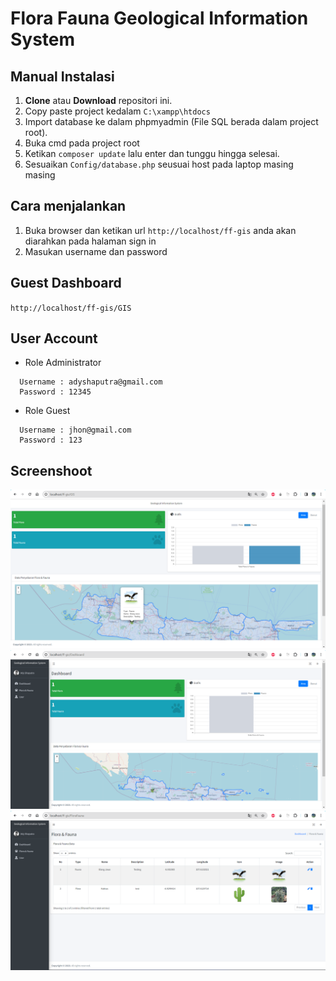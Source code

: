 # Flora Fauna Geological Information System

## Manual Instalasi

1. **Clone** atau **Download** repositori ini.
2. Copy paste project kedalam `C:\xampp\htdocs`
3. Import database ke dalam phpmyadmin (File SQL berada dalam project root).
4. Buka cmd pada project root
5. Ketikan `composer update` lalu enter dan tunggu hingga selesai.
6. Sesuaikan `Config/database.php` seusuai host pada laptop masing masing

## Cara menjalankan

1. Buka browser dan ketikan url `http://localhost/ff-gis` anda akan diarahkan pada halaman sign in
2. Masukan username dan password

## Guest Dashboard

`http://localhost/ff-gis/GIS`

## User Account

- Role Administrator

```
  Username : adyshaputra@gmail.com
  Password : 12345
```

- Role Guest

```
  Username : jhon@gmail.com
  Password : 123
```

## Screenshoot

![Guest Dashboard](/Guest-Dashboard.png)
![Admin Dashboard](/Admin-Dashboard.png)
![Page 1](/Page-1.png)
